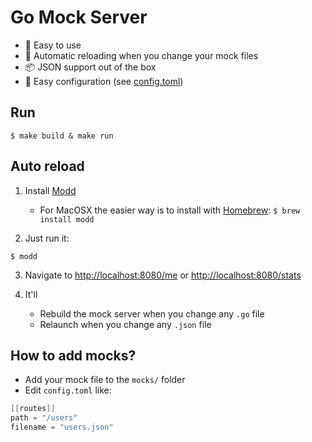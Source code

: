 # Go Mock Server

- 👶 Easy to use
- 🔄 Automatic reloading when you change your mock files
- 📦 JSON support out of the box
- 📖 Easy configuration (see [config.toml](config.toml))

## Run

```shell
$ make build & make run 
```

## Auto reload

1. Install [Modd](https://github.com/cortesi/modd)
    - For MacOSX the easier way is to install with [Homebrew](https://formulae.brew.sh/): `$ brew install modd`

2. Just run it:

```shell
$ modd
```

3. Navigate to [http://localhost:8080/me](http://localhost:8080/users)
   or [http://localhost:8080/stats](http://localhost:8080/stats)

4. It'll
    - Rebuild the mock server when you change any `.go` file
    - Relaunch when you change any `.json` file

## How to add mocks?

- Add your mock file to the `mocks/` folder
- Edit `config.toml` like:

```go
[[routes]]
path = "/users"
filename = "users.json"
```

